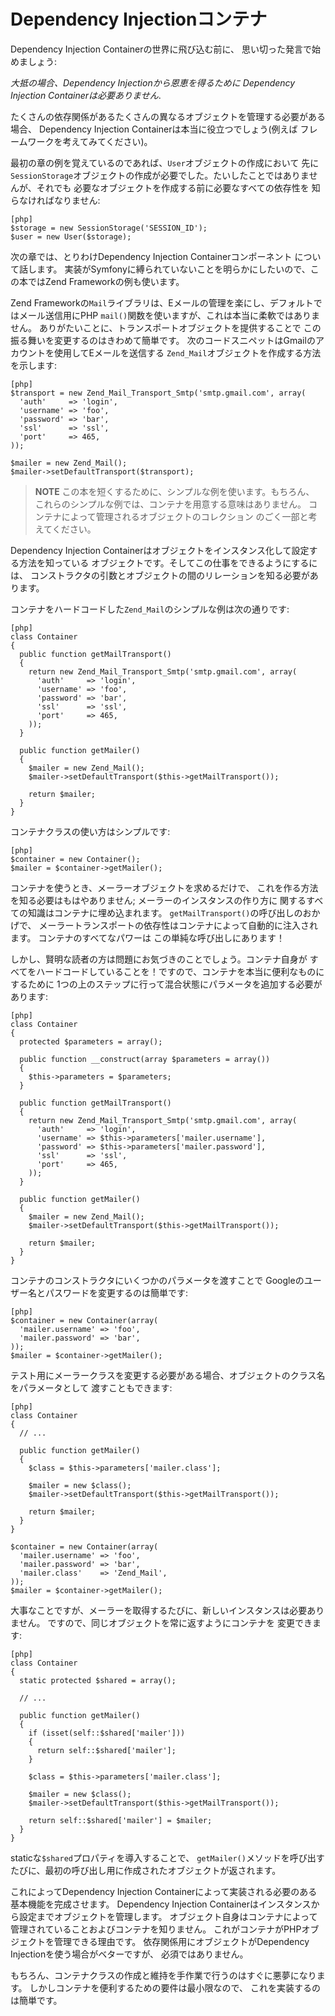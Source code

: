 Dependency Injectionコンテナ
============================

Dependency Injection Containerの世界に飛び込む前に、
思い切った発言で始めましょう:

  *大抵の場合、Dependency Injectionから恩恵を得るために
  Dependency Injection Containerは必要ありません*.

たくさんの依存関係があるたくさんの異なるオブジェクトを管理する必要がある場合、
Dependency Injection Containerは本当に役立つでしょう(例えば
フレームワークを考えてみてください)。

最初の章の例を覚えているのであれば、`User`オブジェクトの作成において
先に`SessionStorage`オブジェクトの作成が必要でした。たいしたことではありませんが、それでも
必要なオブジェクトを作成する前に必要なすべての依存性を
知らなければなりません:

    [php]
    $storage = new SessionStorage('SESSION_ID');
    $user = new User($storage);

次の章では、とりわけDependency Injection Containerコンポーネント
について話します。
実装がSymfonyに縛られていないことを明らかにしたいので、この本ではZend
Frameworkの例も使います。

Zend Frameworkの`Mail`ライブラリは、Eメールの管理を楽にし、デフォルトではメール送信用にPHP
`mail()`関数を使いますが、これは本当に柔軟ではありません。
ありがたいことに、トランスポートオブジェクトを提供することで
この振る舞いを変更するのはきわめて簡単です。
次のコードスニペットはGmailのアカウントを使用してEメールを送信する
`Zend_Mail`オブジェクトを作成する方法を示します:

    [php]
    $transport = new Zend_Mail_Transport_Smtp('smtp.gmail.com', array(
      'auth'     => 'login',
      'username' => 'foo',
      'password' => 'bar',
      'ssl'      => 'ssl',
      'port'     => 465,
    ));

    $mailer = new Zend_Mail();
    $mailer->setDefaultTransport($transport);

>**NOTE**
>この本を短くするために、シンプルな例を使います。もちろん、
>これらのシンプルな例では、コンテナを用意する意味はありません。
>コンテナによって管理されるオブジェクトのコレクション
>のごく一部と考えてください。

Dependency Injection Containerはオブジェクトをインスタンス化して設定する方法を知っている
オブジェクトです。そしてこの仕事をできるようにするには、
コンストラクタの引数とオブジェクトの間のリレーションを知る必要があります。

コンテナをハードコードした`Zend_Mail`のシンプルな例は次の通りです:

    [php]
    class Container
    {
      public function getMailTransport()
      {
        return new Zend_Mail_Transport_Smtp('smtp.gmail.com', array(
          'auth'     => 'login',
          'username' => 'foo',
          'password' => 'bar',
          'ssl'      => 'ssl',
          'port'     => 465,
        ));
      }

      public function getMailer()
      {
        $mailer = new Zend_Mail();
        $mailer->setDefaultTransport($this->getMailTransport());

        return $mailer;
      }
    }

コンテナクラスの使い方はシンプルです:

    [php]
    $container = new Container();
    $mailer = $container->getMailer();

コンテナを使うとき、メーラーオブジェクトを求めるだけで、
これを作る方法を知る必要はもはやありません; メーラーのインスタンスの作り方に
関するすべての知識はコンテナに埋め込まれます。
`getMailTransport()`の呼び出しのおかげで、
メーラートランスポートの依存性はコンテナによって自動的に注入されます。
コンテナのすべてなパワーは
この単純な呼び出しにあります！

しかし、賢明な読者の方は問題にお気づきのことでしょう。コンテナ自身が
すべてをハードコードしていることを！ですので、コンテナを本当に便利なものにするために
1つの上のステップに行って混合状態にパラメータを追加する必要があります:

    [php]
    class Container
    {
      protected $parameters = array();

      public function __construct(array $parameters = array())
      {
        $this->parameters = $parameters;
      }

      public function getMailTransport()
      {
        return new Zend_Mail_Transport_Smtp('smtp.gmail.com', array(
          'auth'     => 'login',
          'username' => $this->parameters['mailer.username'],
          'password' => $this->parameters['mailer.password'],
          'ssl'      => 'ssl',
          'port'     => 465,
        ));
      }

      public function getMailer()
      {
        $mailer = new Zend_Mail();
        $mailer->setDefaultTransport($this->getMailTransport());

        return $mailer;
      }
    }

コンテナのコンストラクタにいくつかのパラメータを渡すことで
Googleのユーザー名とパスワードを変更するのは簡単です:

    [php]
    $container = new Container(array(
      'mailer.username' => 'foo',
      'mailer.password' => 'bar',
    ));
    $mailer = $container->getMailer();

テスト用にメーラークラスを変更する必要がある場合、オブジェクトのクラス名をパラメータとして
渡すこともできます:

    [php]
    class Container
    {
      // ...

      public function getMailer()
      {
        $class = $this->parameters['mailer.class'];

        $mailer = new $class();
        $mailer->setDefaultTransport($this->getMailTransport());

        return $mailer;
      }
    }

    $container = new Container(array(
      'mailer.username' => 'foo',
      'mailer.password' => 'bar',
      'mailer.class'    => 'Zend_Mail',
    ));
    $mailer = $container->getMailer();

大事なことですが、メーラーを取得するたびに、新しいインスタンスは必要ありません。
ですので、同じオブジェクトを常に返すようにコンテナを
変更できます:

    [php]
    class Container
    {
      static protected $shared = array();

      // ...

      public function getMailer()
      {
        if (isset(self::$shared['mailer']))
        {
          return self::$shared['mailer'];
        }

        $class = $this->parameters['mailer.class'];

        $mailer = new $class();
        $mailer->setDefaultTransport($this->getMailTransport());

        return self::$shared['mailer'] = $mailer;
      }
    }

staticな`$shared`プロパティを導入することで、
`getMailer()`メソッドを呼び出すたびに、最初の呼び出し用に作成されたオブジェクトが返されます。

これによってDependency Injection Containerによって実装される必要のある基本機能を完成させます。
Dependency Injection Containerはインスタンスから設定までオブジェクトを管理します。
オブジェクト自身はコンテナによって管理されていることおよびコンテナを知りません。
これがコンテナがPHPオブジェクトを管理できる理由です。
依存関係用にオブジェクトがDependency Injectionを使う場合がベターですが、
必須ではありません。

もちろん、コンテナクラスの作成と維持を手作業で行うのはすぐに悪夢になります。
しかしコンテナを便利するための要件は最小限なので、
これを実装するのは簡単です。
